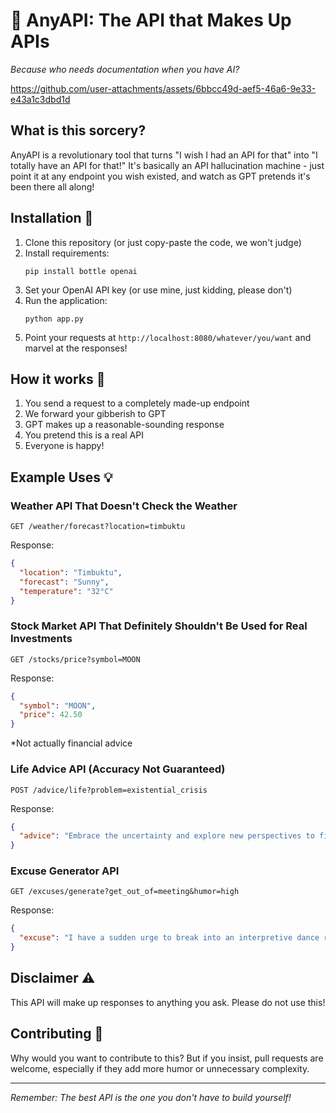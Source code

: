 # 🤖 AnyAPI: The API that Makes Up APIs

*Because who needs documentation when you have AI?*



https://github.com/user-attachments/assets/6bbcc49d-aef5-46a6-9e33-e43a1c3dbd1d



## What is this sorcery? 

AnyAPI is a revolutionary tool that turns "I wish I had an API for that" into "I totally have an API for that!" It's basically an API hallucination machine - just point it at any endpoint you wish existed, and watch as GPT pretends it's been there all along!

## Installation 🔧

1. Clone this repository (or just copy-paste the code, we won't judge)
2. Install requirements:
   ```
   pip install bottle openai
   ```
3. Set your OpenAI API key (or use mine, just kidding, please don't)
4. Run the application:
   ```
   python app.py
   ```
5. Point your requests at `http://localhost:8080/whatever/you/want` and marvel at the responses!

## How it works 🤔

1. You send a request to a completely made-up endpoint
2. We forward your gibberish to GPT
3. GPT makes up a reasonable-sounding response
4. You pretend this is a real API
5. Everyone is happy!

## Example Uses 💡

### Weather API That Doesn't Check the Weather
```
GET /weather/forecast?location=timbuktu
```
Response:
```json
{
  "location": "Timbuktu",
  "forecast": "Sunny",
  "temperature": "32°C"
}
```

### Stock Market API That Definitely Shouldn't Be Used for Real Investments
```
GET /stocks/price?symbol=MOON
```
Response:
```json
{
  "symbol": "MOON",
  "price": 42.50
}
```
*Not actually financial advice


### Life Advice API (Accuracy Not Guaranteed)
```
POST /advice/life?problem=existential_crisis
```
Response:
```json
{
  "advice": "Embrace the uncertainty and explore new perspectives to find meaning in your existence."
}
```

### Excuse Generator API
```
GET /excuses/generate?get_out_of=meeting&humor=high
```
Response:
```json
{
  "excuse": "I have a sudden urge to break into an interpretive dance routine, can we reschedule this meeting?"
}
```

## Disclaimer ⚠️

This API will make up responses to anything you ask. Please do not use this!

## Contributing 🤝

Why would you want to contribute to this? But if you insist, pull requests are welcome, especially if they add more humor or unnecessary complexity.

---

*Remember: The best API is the one you don't have to build yourself!*
